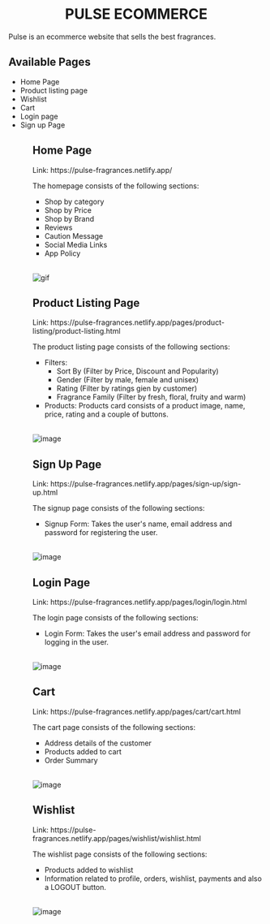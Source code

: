 <h1 align=center>PULSE ECOMMERCE</h1>

<p> Pulse is an ecommerce website that sells the best fragrances.</p>

<h2>Available Pages</h2>
<ul>
  <li>Home Page</li>
  <li>Product listing page</li>
  <li>Wishlist</li>
  <li>Cart</li>
  <li>Login page</li>
  <li>Sign up Page</li>
<ul> 
  
<h2>Home Page</h2>
Link: https://pulse-fragrances.netlify.app/
  
<p>The homepage consists of the following sections:</p>
<ul>
  <li>Shop by category</li>
  <li>Shop by Price</li>
  <li>Shop by Brand</li>
  <li>Reviews</li>
  <li>Caution Message</li>
  <li>Social Media Links</li>
  <li>App Policy</li>
</ul><br>
  
![gif](https://user-images.githubusercontent.com/83581646/154861238-584c8008-f424-4ac9-bc34-18028d97d408.gif)

  <h2>Product Listing Page</h2>
  Link: https://pulse-fragrances.netlify.app/pages/product-listing/product-listing.html
  <p>The product listing page consists of the following sections:</p>
  <ul>
    <li>Filters:
      <ul>
        <li>Sort By (Filter by Price, Discount and Popularity)</li>
        <li>Gender (Filter by male, female and unisex)</li>
        <li>Rating (Filter by ratings gien by customer)</li>
        <li>Fragrance Family (Filter by fresh, floral, fruity and warm) </li>
      </ul>
    </li>
    <li>Products: Products card consists of a product image, name, price, rating and a couple of buttons.</li>
  </ul><br>
  
  
  ![image](https://user-images.githubusercontent.com/83581646/154860478-ebbeaf75-b52a-48e6-bc53-b4704fb93d7c.png)
  

  <h2>Sign Up Page</h2>
  Link: https://pulse-fragrances.netlify.app/pages/sign-up/sign-up.html
  <p>The signup page consists of the following sections:</p>
  <ul>
    <li>Signup Form: Takes the user's name, email address and password for registering the user.
    </li>
  </ul><br>
  
  
  ![image](https://user-images.githubusercontent.com/83581646/154860556-28174f5d-a889-4004-9d52-f7296f556c29.png)


  <h2>Login Page</h2>
  Link: https://pulse-fragrances.netlify.app/pages/login/login.html
   <p>The login page consists of the following sections:</p>
  <ul>
    <li>Login Form: Takes the user's email address and password for logging in the user.
    </li>
  </ul><br>
  
  
  ![image](https://user-images.githubusercontent.com/83581646/154860606-3a0657ad-0bd3-46d5-8945-ed56a0ccee64.png)


  <h2>Cart</h2>
   Link: https://pulse-fragrances.netlify.app/pages/cart/cart.html
  <p>The cart page consists of the following sections:</p>
  <ul>
    <li>Address details of the customer</li>
    <li>Products added to cart</li>
    <li>Order Summary</li>
  </ul><br>
  
 
  ![image](https://user-images.githubusercontent.com/83581646/154860632-f65c5ed3-1ebb-448c-9756-74579d82a854.png)



  <h2>Wishlist</h2>
  Link: https://pulse-fragrances.netlify.app/pages/wishlist/wishlist.html
  <p>The wishlist page consists of the following sections:</p>
  <ul>
    <li>Products added to wishlist</li>
    <li>Information related to profile, orders, wishlist, payments and also a LOGOUT button.</li>
  </ul><br>
  
  
  ![image](https://user-images.githubusercontent.com/83581646/154860716-5103b9c1-557e-4685-9569-7521e5d7dc54.png)

